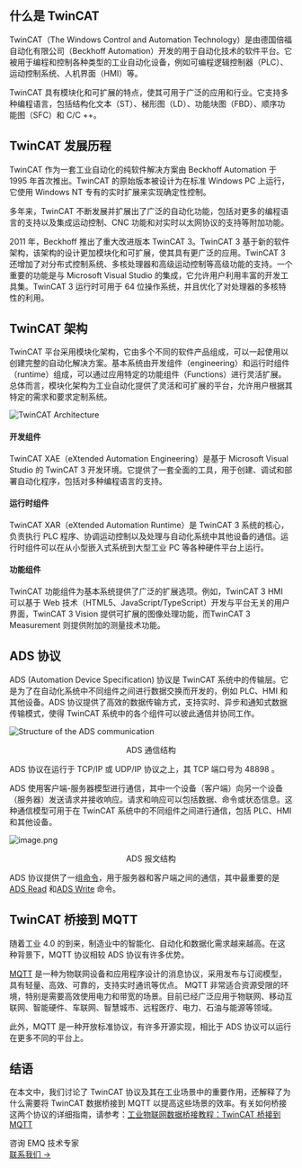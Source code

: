 ## 什么是 TwinCAT

TwinCAT（The Windows Control and Automation Technology）是由德国倍福自动化有限公司（Beckhoff Automation）开发的用于自动化技术的软件平台。它被用于编程和控制各种类型的工业自动化设备，例如可编程逻辑控制器（PLC）、运动控制系统、人机界面（HMI）等。

TwinCAT 具有模块化和可扩展的特点，使其可用于广泛的应用和行业。它支持多种编程语言，包括结构化文本（ST）、梯形图（LD）、功能块图（FBD）、顺序功能图（SFC）和 C/C ++。

## TwinCAT 发展历程

TwinCAT 作为一套工业自动化的纯软件解决方案由 Beckhoff Automation 于 1995 年首次推出。TwinCAT 的原始版本被设计为在标准 Windows PC 上运行，它使用 Windows NT 专有的实时扩展来实现确定性控制。

多年来，TwinCAT 不断发展并扩展出了广泛的自动化功能，包括对更多的编程语言的支持以及集成运动控制、CNC 功能和对实时以太网协议的支持等附加功能。

2011 年，Beckhoff 推出了重大改进版本 TwinCAT 3。TwinCAT 3 基于新的软件架构，该架构的设计更加模块化和可扩展，使其具有更广泛的应用。TwinCAT 3 还增加了对分布式控制系统、多核处理器和高级运动控制等高级功能的支持。一个重要的功能是与 Microsoft Visual Studio 的集成，它允许用户利用丰富的开发工具集。TwinCAT 3 运行时可用于 64 位操作系统，并且优化了对处理器的多核特性的利用。

## TwinCAT 架构

TwinCAT 平台采用模块化架构，它由多个不同的软件产品组成，可以一起使用以创建完整的自动化解决方案。基本系统由开发组件（engineering）和运行时组件（runtime）组成，可以通过应用特定的功能组件（Functions）进行灵活扩展。总体而言，模块化架构为工业自动化提供了灵活和可扩展的平台，允许用户根据其特定的需求和要求定制系统。

![TwinCAT Architecture](https://assets.emqx.com/images/dab48e1ca10e88daa809e2cca20450fd.png)

#### 开发组件

TwinCAT XAE（eXtended Automation Engineering）是基于 Microsoft Visual Studio 的 TwinCAT 3 开发环境。它提供了一套全面的工具，用于创建、调试和部署自动化程序，包括对多种编程语言的支持。

#### 运行时组件

TwinCAT XAR（eXtended Automation Runtime）是 TwinCAT 3 系统的核心，负责执行 PLC 程序、协调运动控制以及处理与自动化系统中其他设备的通信。运行时组件可以在从小型嵌入式系统到大型工业 PC 等各种硬件平台上运行。

#### 功能组件

TwinCAT 功能组件为基本系统提供了广泛的扩展选项。例如，TwinCAT 3 HMI 可以基于 Web 技术（HTML5、JavaScript/TypeScript）开发与平台无关的用户界面，TwinCAT 3 Vision 提供可扩展的图像处理功能，而TwinCAT 3 Measurement 则提供附加的测量技术功能。

## ADS 协议

ADS (Automation Device Specification) 协议是 TwinCAT 系统中的传输层。它是为了在自动化系统中不同组件之间进行数据交换而开发的，例如 PLC、HMI 和其他设备。ADS 协议提供了高效的数据传输方式，支持实时、异步和通知式数据传输模式，使得 TwinCAT 系统中的各个组件可以彼此通信并协同工作。

![Structure of the ADS communication](https://assets.emqx.com/images/827c80b382efe2953d22ad7d7347ba4d.png)

<center>ADS 通信结构</center>

<p>

ADS 协议在运行于 TCP/IP 或 UDP/IP 协议之上，其 TCP 端口号为 48898 。

ADS 使用客户端-服务器模型进行通信，其中一个设备（客户端）向另一个设备（服务器）发送请求并接收响应。请求和响应可以包括数据、命令或状态信息。这种通信模型可用于在 TwinCAT 系统中的不同组件之间进行通信，包括 PLC、HMI 和其他设备。

![image.png](https://assets.emqx.com/images/8f9f320789aa3a7ccc4d77c34ab35bf7.png)

<center>ADS 报文结构</center>

<p>

ADS 协议提供了一组[命令](https://infosys.beckhoff.com/english.php?content=../content/1033/tcadscommon/12440300683.html&id=)，用于服务器和客户端之间的通信，其中最重要的是 [ADS Read](https://infosys.beckhoff.com/english.php?content=../content/1033/tcadscommon/12440300683.html&id=) 和[ADS Write](https://infosys.beckhoff.com/content/1033/tcadscommon/12440291467.html) 命令。

## TwinCAT 桥接到 MQTT

随着工业 4.0 的到来，制造业中的智能化、自动化和数据化需求越来越高。在这种背景下，MQTT 协议相较 ADS 协议有许多优势。

[MQTT](https://www.emqx.com/zh/blog/the-easiest-guide-to-getting-started-with-mqtt) 是一种为物联网设备和应用程序设计的消息协议，采用发布与订阅模型，具有轻量、高效、可靠的，支持实时通讯等优点。 MQTT 非常适合资源受限的环境，特别是需要高效使用电力和带宽的场景。目前已经广泛应用于物联网、移动互联网、智能硬件、车联网、智慧城市、远程医疗、电力、石油与能源等领域。

此外，MQTT 是一种开放标准协议，有许多开源实现，相比于 ADS 协议可以运行在更多不同的平台上。

## 结语

在本文中，我们讨论了 TwinCAT 协议及其在工业场景中的重要作用，还解释了为什么需要将 TwinCAT 数据桥接到 MQTT 以提高这些场景的效率。有关如何桥接这两个协议的详细指南，请参考：[工业物联网数据桥接教程：TwinCAT 桥接到 MQTT](https://www.emqx.com/zh/blog/bridging-twincat-data-to-mqtt) 



<section class="promotion">
    <div>
        咨询 EMQ 技术专家
    </div>
    <a href="https://www.emqx.com/zh/contact?product=solutions" class="button is-gradient px-5">联系我们 →</a>
</section>
